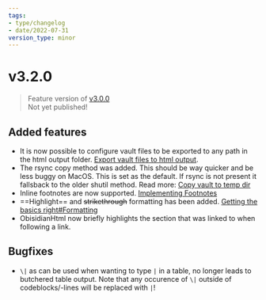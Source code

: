 ```yaml
---
tags:
- type/changelog
- date/2022-07-31
version_type: minor
---
```

   
# v3.2.0   
> Feature version of [v3.0.0](../Changelog/v3.0.0.md)   
> Not yet published!   
   
## Added features   
   
- It is now possible to configure vault files to be exported to any path in the html output folder. [Export vault files to html output](../Configurations/Export%20vault%20files%20to%20html%20output.md).   
- The rsync copy method was added. This should be way quicker and be less buggy on MacOS. This is set as the default. If rsync is not present it fallsback to the older shutil method. Read more: [Copy vault to temp dir](../Configurations/Copy%20vault%20to%20temp%20dir.md)   
- Inline footnotes are now supported. [Implementing Footnotes](../Demonstrations/Implementing%20Footnotes.md)   
- ==Highlight== and ~~strikethrough~~ formatting has been added. [Getting the basics right#Formatting](../Demonstrations/Getting%20the%20basics%20right.md#formatting)   
- ObisidianHtml now briefly highlights the section that was linked to when following a link.   
   
## Bugfixes   
   
- `\|` as can be used when wanting to type `|` in a table,  no longer leads to butchered table output. Note that any occurence of `\|` outside of codeblocks/-lines will be replaced with `|`!